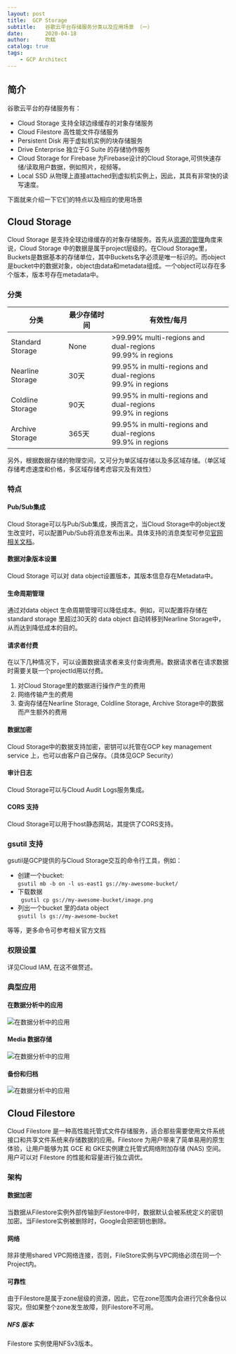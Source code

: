 ```yaml
---
layout: post
title:  GCP Storage
subtitle:   谷歌云平台存储服务分类以及应用场景 （一）
date:       2020-04-18	
author:     吹糕
catalog: true 	
tags:							
    - GCP Architect
---
```


## 简介
谷歌云平台的存储服务有：

- Cloud Storage 
支持全球边缘缓存的对象存储服务
- Cloud Filestore
高性能文件存储服务
- Persistent Disk
用于虚拟机实例的块存储服务
- Drive Enterprise
独立于G Suite 的存储协作服务
- Cloud Storage for Firebase
为Firebase设计的Cloud Storage,可供快速存储/读取用户数据，例如照片，视频等。
- Local SSD
从物理上直接attached到虚拟机实例上，因此，其具有非常快的读写速度。


下面就来介绍一下它们的特点以及相应的使用场景

## Cloud Storage 
  Cloud Storage 是支持全球边缘缓存的对象存储服务。首先从[资源的管理](http://example.com/)角度来说，Cloud Storage 中的数据是属于project层级的。在Cloud Storage里，Buckets是数据基本的存储单位，其中Buckets名字必须是唯一标识的。而object是bucket中的数据对象，object由data和metadata组成。一个object可以存在多个版本，版本号存在metadata中。

### 分类

|    分类    | 最少存储时间 |    有效性/每月
| -- | -- |--
| Standard Storage |  None |>99.99%  multi-regions and dual-regions <br> 99.99% in regions
| Nearline Storage       |  30天 |99.95% in multi-regions and dual-regions<br>99.9% in regions
| Coldline Storage      |  90天 |99.95% in multi-regions and dual-regions<br>99.9% in regions
| Archive Storage       |  365天 |99.95% in multi-regions and dual-regions<br>99.9% in regions

另外，根据数据存储的物理空间，又可分为单区域存储以及多区域存储。（单区域存储考虑速度和价格，多区域存储考虑容灾及有效性）
### 特点
#### Pub/Sub集成
Cloud Storage可以与Pub/Sub集成，换而言之，当Cloud Storage中的object发生改变时，可以配置Pub/Sub将消息发布出来。具体支持的消息类型可参见[官网相关文档](https://cloud.google.com/storage/docs/pubsub-notifications)。

#### 数据对象版本设置
Cloud Storage 可以对 data object设置版本，其版本信息存在Metadata中。
#### 生命周期管理
通过对data object 生命周期管理可以降低成本。例如，可以配置将存储在standard storage 里超过30天的 data object 自动转移到Nearline Storage中，从而达到降低成本的目的。
#### 请求者付费
在以下几种情况下，可以设置数据请求者来支付查询费用。数据请求者在请求数据时需要关联一个projectId用以付费。
1. 对Cloud Storage里的数据进行操作产生的费用
2. 网络传输产生的费用
3. 查询存储在Nearline Storage, Coldline Storage, Archive Storage中的数据而产生额外的费用


#### 数据加密
Cloud Storage中的数据支持加密，密钥可以托管在GCP key management service 上，也可以由客户自己保存。（具体见GCP Security）
#### 审计日志
Cloud Storage可以与Cloud Audit Logs服务集成。
#### CORS 支持
Cloud Storage可以用于host静态网站，其提供了CORS支持。

### gsutil 支持
gsutil是GCP提供的与Cloud Storage交互的命令行工具，例如：
- 创建一个bucket:  
  `` gsutil mb -b on -l us-east1 gs://my-awesome-bucket/ ``
- 下载数据  
  `` gsutil cp gs://my-awesome-bucket/image.png``
- 列出一个bucket 里的data object  
  `` gsutil ls gs://my-awesome-bucket ``

等等，更多命令可参考相关官方文档
### 权限设置
详见Cloud IAM, 在这不做赘述。
### 典型应用

#### 在数据分析中的应用

![在数据分析中的应用](/assets/cloud-storage-integrated-repository.png)

#### Media 数据存储
![在数据分析中的应用](/assets/cloud-storage-media-content-storage-and-delivery.png)

#### 备份和归档
![在数据分析中的应用](/assets/cloud-storage-backups-and-archives.png)

## Cloud Filestore
Cloud Filestore 是一种高性能托管式文件存储服务，适合那些需要使用文件系统接口和共享文件系统来存储数据的应用。Filestore 为用户带来了简单易用的原生体验，让用户能够为其 GCE 和 GKE实例建立托管式网络附加存储 (NAS) 空间。用户可以对 Filestore 的性能和容量进行独立调优。

### 架构
#### 数据加密
当数据从Filestore实例外部传输到Filestore中时，数据默认会被系统定义的密钥加密。当Filestore实例被删除时，Google会把密钥也删除。
#### 网络
除非使用shared VPC网络连接，否则，FileStore实例与VPC网络必须在同一个Project内。
#### 可靠性
由于Filestore是属于zone层级的资源，因此，它在zone范围内会进行冗余备份以容灾。但如果整个zone发生故障，则Filestore不可用。
##### NFS 版本
Filestore 实例使用NFSv3版本。


